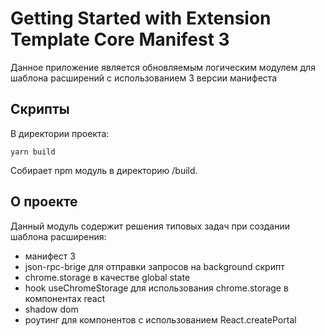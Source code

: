 # Getting Started with Extension Template Core Manifest 3

Данное приложение является обновляемым логическим модулем для шаблона расширений с использованием 3 версии манифеста

## Скрипты

В директории проекта:

`yarn build`

Собирает npm модуль в директорию /build.

## О проекте

Данный модуль содержит решения типовых задач при создании шаблона расширения:
- манифест 3
- json-rpc-brige для отправки запросов на background скрипт
- chrome.storage в качестве global state
- hook useChromeStorage для использования chrome.storage в компонентах react
- shadow dom
- роутинг для компонентов с использованием React.createPortal

